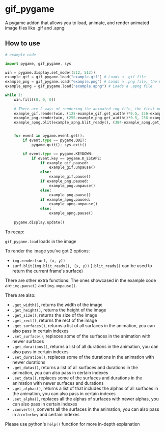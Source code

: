 # gif_pygame
A pygame addon that allows you to load, animate, and render animated image files like .gif and .apng

## How to use
```py
# example code

import pygame, gif_pygame, sys

win = pygame.display.set_mode((512, 512))
example_gif = gif_pygame.load("example.gif") # Loads a .gif file
example_png = gif_pygame.load("example.png") # Loads a .png file, the module supports non-animated files, but it is not recommended
example_apng = gif_pygame.load("example.apng") # Loads a .apng file

while 1:
    win.fill((0, 0, 0))
    
    # There are 2 ways of rendering the animated img file, the first method is doing "gif.render(surface, (x, y))", the other method is doing "surface.blit(gif.blit_ready(), (x, y))". THE "blit_ready()" FUNCTION MUST BE CALLED WHEN DOING THE SECOND METHOD
    example_gif.render(win, (128-example_gif.get_width()*0.5, 256-example_gif.get_height()*0.5))
    example_png.render(win, (256-example_png.get_width()*0.5, 256-example_png.get_height()*0.5))
    example_apng.blit(example_apng.blit_ready(), (384-example_apng.get_width()*0.5, 256-example_apng.get_height()*0.5))


    for event in pygame.event.get():
        if event.type == pygame.QUIT:
            pygame.quit(); sys.exit()

        if event.type == pygame.KEYDOWN:
            if event.key == pygame.K_ESCAPE:
                if example_gif.paused:
                    example_gif.unpause()
                else:
                    example_gif.pause()
                if example_png.paused:
                    example_png.unpause()
                else:
                    example_png.pause()
                if example_apng.paused:
                    example_apng.unpause()
                else:
                    example_apng.pause()
                    
    pygame.display.update()
```

To recap:

`gif_pygame.load` loads in the image

To render the image you've got 2 options:
- `img.render(surf, (x, y))`
- `surf.blit(img.blit_ready(), (x, y))` (`.blit_ready()` can be used to return the current frame's surface)

There are other extra functions. The ones showcased in the example code are `img.pause()` and `img.unpause()`.

There are also:
- `.get_width()`, returns the width of the image
- `.get_height()`, returns the height of the image
- `.get_size()`, returns the size of the image
- `.get_rect()`, returns the rect of the image
- `.get_surfaces()`, returns a list of all surfaces in the animation, you can also pass in certain indexes
- `.set_surface()`, replaces some of the surfaces in the animation with newer surfaces
- `.get_durations()`, returns a list of all durations in the animation, you can also pass in certain indexes
- `.set_duration()`, replaces some of the durations in the animation with newer durations
- `.get_datas()`, returns a list of all surfaces and durations in the animation, you can also pass in certain indexes
- `.set_data()`, replaces some of the surfaces and durations in the animation with newer surfaces and durations
- `.get_alphas()`, returns a list of that includes the alphas of all surfaces in the animation, you can also pass in certain indexes
- `.set_alpha()`, replaces all the alphas of surfaces with newer alphas, you can also pass in certain indexes
- `.convert()`, converts all the surfaces in the animation, you can also pass in a `colorkey` and certain indexes

Please use python's `help()` function for more in-depth explanation